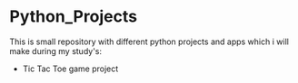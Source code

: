 # Python_Projects

This is small repository with different python projects and apps which i will make during my study's:
* Tic Tac Toe game project
